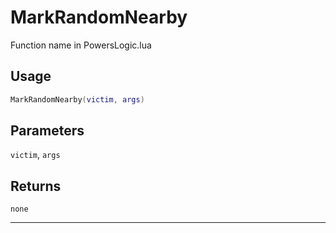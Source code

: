 # MarkRandomNearby
Function name in PowersLogic.lua
## Usage
```lua
MarkRandomNearby(victim, args)
```
## Parameters
`victim`, `args`
## Returns
`none`

---